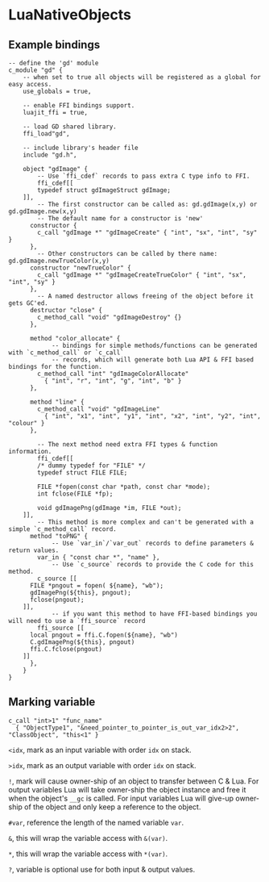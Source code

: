 LuaNativeObjects
================



Example bindings
----------------

	-- define the 'gd' module
	c_module "gd" {
		-- when set to true all objects will be registered as a global for easy access.
		use_globals = true,
		
		-- enable FFI bindings support.
		luajit_ffi = true,
		
		-- load GD shared library.
		ffi_load"gd",
		
		-- include library's header file
		include "gd.h",
	
		object "gdImage" {
			-- Use `ffi_cdef` records to pass extra C type info to FFI.
			ffi_cdef[[
			typedef struct gdImageStruct gdImage;
		]],
			-- The first constructor can be called as: gd.gdImage(x,y) or gd.gdImage.new(x,y)
			-- The default name for a constructor is 'new'
		  constructor {
		    c_call "gdImage *" "gdImageCreate" { "int", "sx", "int", "sy" }
		  },
			-- Other constructors can be called by there name: gd.gdImage.newTrueColor(x,y)
		  constructor "newTrueColor" {
		    c_call "gdImage *" "gdImageCreateTrueColor" { "int", "sx", "int", "sy" }
		  },
			-- A named destructor allows freeing of the object before it gets GC'ed.
		  destructor "close" {
		    c_method_call "void" "gdImageDestroy" {}
		  },
		
		  method "color_allocate" {
				-- bindings for simple methods/functions can be generated with `c_method_call` or `c_call`
				-- records, which will generate both Lua API & FFI based bindings for the function.
		    c_method_call "int" "gdImageColorAllocate"
		      { "int", "r", "int", "g", "int", "b" }
		  },
		
		  method "line" {
		    c_method_call "void" "gdImageLine"
		      { "int", "x1", "int", "y1", "int", "x2", "int", "y2", "int", "colour" }
		  },
		
			-- The next method need extra FFI types & function information.
			ffi_cdef[[
			/* dummy typedef for "FILE" */
			typedef struct FILE FILE;
		
			FILE *fopen(const char *path, const char *mode);
			int fclose(FILE *fp);
		
			void gdImagePng(gdImage *im, FILE *out);
		]],
			-- This method is more complex and can't be generated with a simple `c_method_call` record.
		  method "toPNG" {
				-- Use `var_in`/`var_out` records to define parameters & return values.
		    var_in { "const char *", "name" },
				-- Use `c_source` records to provide the C code for this method.
		    c_source [[
		  FILE *pngout = fopen( ${name}, "wb");
		  gdImagePng(${this}, pngout);
		  fclose(pngout);
		]],
				-- if you want this method to have FFI-based bindings you will need to use a `ffi_source` record
		    ffi_source [[
		  local pngout = ffi.C.fopen(${name}, "wb")
		  C.gdImagePng(${this}, pngout)
		  ffi.C.fclose(pngout)
		]]
		  },
		}
	}

Marking variable
----------------

	c_call "int>1" "func_name"
	  { "ObjectType1", "&need_pointer_to_pointer_is_out_var_idx2>2", "ClassObject", "this<1" }

`<idx`, mark as an input variable with order `idx` on stack.

`>idx`, mark as an output variable with order `idx` on stack.

`!`, mark will cause owner-ship of an object to transfer between C & Lua.
For output variables Lua will take owner-ship the object instance and free it when the object's `__gc` is called.
For input variables Lua will give-up owner-ship of the object and only keep a reference to the object.

`#var`, reference the length of the named variable `var`.

`&`, this will wrap the variable access with `&(var)`.

`*`, this will wrap the variable access with `*(var)`.

`?`, variable is optional use for both input & output values.

